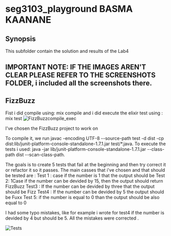 # seg3103_playground BASMA KAANANE

## Synopsis

This subfolder contain the solution and results of the Lab4

## IMPORTANT NOTE: IF THE IMAGES AREN'T CLEAR PLEASE REFER TO THE SCREENSHOTS FOLDER, i included all the screenshots there. 

## FizzBuzz

Fist i did compile using: mix compile 
and i did execute the elixir test using : mix test 
![FizzBuzzcompile_exec](https://user-images.githubusercontent.com/58495262/121588971-88e01980-ca04-11eb-8072-80b881dbbcd4.png)

I've chosen the FizzBuzz project to work on

To compile it, we run javac -encoding UTF-8 --source-path test -d dist -cp dist:lib/junit-platform-console-standalone-1.7.1.jar test/*.java. 
To execute the tests i used:  java -jar lib/junit-platform-console-standalone-1.7.1.jar --class-path dist --scan-class-path.

The goals is to create 5 tests that fail at the beginning and then try correct it or refactor it so it passes. 
The main casses that i've chosen and that should be tested are :
Test 1 : case if the number is 1 that the output should be 
Test 2: 1Case if the number can be devided by 15, then the output should return FizzBuzz 
Test3 : If the number can be devided by three that the output should be Fizz
Test4 : If the number can be devided by 5 the output should be Fuxx
Test 5: if the number is equal to 0 than the output should be also equal to 0 

I had some typo mistakes, like for example i wrote for test4 if the number is devided by 4 but should be 5. 
All the mistakes were corrected . 

![Tests](https://user-images.githubusercontent.com/58495262/121590180-03f5ff80-ca06-11eb-8d17-cb8a421e5b53.png)



